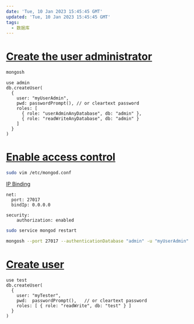 ```yaml
---
date: 'Tue, 10 Jan 2023 15:45:45 GMT'
updated: 'Tue, 10 Jan 2023 15:45:45 GMT'
tags:
  - 数据库
---
```


# [Create the user administrator](https://www.mongodb.com/docs/manual/tutorial/configure-scram-client-authentication/#create-the-user-administrator)

```sh
mongosh
```

```mongodb
use admin
db.createUser(
  {
    user: "myUserAdmin",
    pwd: passwordPrompt(), // or cleartext password
    roles: [
      { role: "userAdminAnyDatabase", db: "admin" },
      { role: "readWriteAnyDatabase", db: "admin" }
    ]
  }
)
```

# [Enable access control](https://www.mongodb.com/docs/manual/tutorial/configure-scram-client-authentication/#re-start-the-mongodb-instance-with-access-control)

```sh
sudo vim /etc/mongod.conf
```

[IP Binding](https://www.mongodb.com/docs/manual/core/security-mongodb-configuration/#ip-binding)

```text
net:
  port: 27017
  bindIp: 0.0.0.0

security:
    authorization: enabled
```

```sh
sudo service mongod restart

mongosh --port 27017 --authenticationDatabase "admin" -u "myUserAdmin" -p
```

# [Create user](https://www.mongodb.com/docs/manual/tutorial/create-users/#create-additional-users-for-your-deployment)

```mongodb
use test
db.createUser(
  {
    user: "myTester",
    pwd:  passwordPrompt(),   // or cleartext password
    roles: [ { role: "readWrite", db: "test" } ]
  }
)
```
